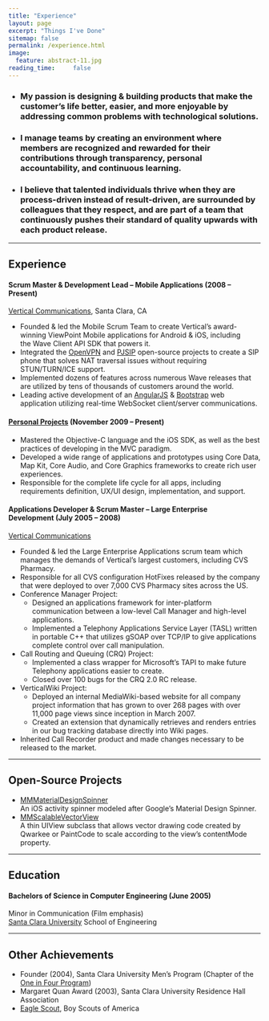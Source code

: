 ```yaml
---
title: "Experience"
layout: page
excerpt: "Things I've Done"
sitemap: false
permalink: /experience.html
image:
  feature: abstract-11.jpg
reading_time:     false
---
```


*   ### My passion is designing & building products that make the customer’s life better, easier, and more enjoyable by addressing common problems with technological solutions.
*   ### I manage teams by creating an environment where members are recognized and rewarded for their contributions through transparency, personal accountability, and continuous learning.
*   ### I believe that talented individuals thrive when they are process-driven instead of result-driven, are surrounded by colleagues that they respect, and are part of a team that continuously pushes their standard of quality upwards with each product release.

---

## Experience

#### Scrum Master & Development Lead – Mobile Applications (2008 – Present)  
[Vertical Communications](http://www.vertical.com/), Santa Clara, CA

*   Founded & led the Mobile Scrum Team to create Vertical’s award-winning ViewPoint Mobile applications for Android & iOS, including the Wave Client API SDK that powers it.
*   Integrated the [OpenVPN](https://openvpn.net) and [PJSIP](http://www.pjsip.org) open-source projects to create a SIP phone that solves NAT traversal issues without requiring STUN/TURN/ICE support.
*   Implemented dozens of features across numerous Wave releases that are utilized by tens of thousands of customers around the world.
*   Leading active development of an [AngularJS](https://angularjs.org) & [Bootstrap](http://getbootstrap.com) web application utilizing real-time WebSocket client/server communications.

#### [Personal Projects](http://itunes.apple.com/us/artist/max-wellington-studios/id298873244) (November 2009 – Present)

*   Mastered the Objective-C language and the iOS SDK, as well as the best practices of developing in the MVC paradigm.
*   Developed a wide range of applications and prototypes using Core Data, Map Kit, Core Audio, and Core Graphics frameworks to create rich user experiences.
*   Responsible for the complete life cycle for all apps, including requirements definition, UX/UI design, implementation, and support.

#### Applications Developer & Scrum Master – Large Enterprise Development (July 2005 – 2008)  
[Vertical Communications](http://www.vertical.com/)

* Founded & led the Large Enterprise Applications scrum team which manages the demands of Vertical’s largest customers, including CVS Pharmacy.
* Responsible for all CVS configuration HotFixes released by the company that were deployed to over 7,000 CVS Pharmacy sites across the US.
*   Conference Manager Project:
    *   Designed an applications framework for inter-platform communication between a low-level Call Manager and high-level applications.
    *   Implemented a Telephony Applications Service Layer (TASL) written in portable C++ that utilizes gSOAP over TCP/IP to give applications complete control over call manipulation.
*   Call Routing and Queuing (CRQ) Project:
    *   Implemented a class wrapper for Microsoft’s TAPI to make future Telephony applications easier to create.
    *   Closed over 100 bugs for the CRQ 2.0 RC release.
*   VerticalWiki Project:
    *   Deployed an internal MediaWiki-based website for all company project information that has grown to over 268 pages with over 11,000 page views since inception in March 2007.
    *   Created an extension that dynamically retrieves and renders entries in our bug tracking database directly into Wiki pages.
*   Inherited Call Recorder product and made changes necessary to be released to the market.

---

## Open-Source Projects

*   [MMMaterialDesignSpinner](https://github.com/misterwell/MMMaterialDesignSpinner)  
    An iOS activity spinner modeled after Google’s Material Design Spinner.
*   [MMScalableVectorView](http://github.com/misterwell/MMScalableVectorView)  
    A thin UIView subclass that allows vector drawing code created by Qwarkee or PaintCode to scale according to the view’s contentMode property.

---

## Education

#### Bachelors of Science in Computer Engineering (June 2005)  
Minor in Communication (Film emphasis)  
[Santa Clara University](http://www.scu.edu/) School of Engineering

---

## Other Achievements

*   Founder (2004), Santa Clara University Men’s Program (Chapter of the [One in Four Program](http://www.oneinfourusa.org/themensprogram.php))
*   Margaret Quan Award (2003), Santa Clara University Residence Hall Association
*   [Eagle Scout](http://www.scouting.org/factsheets/02-516.html), Boy Scouts of America